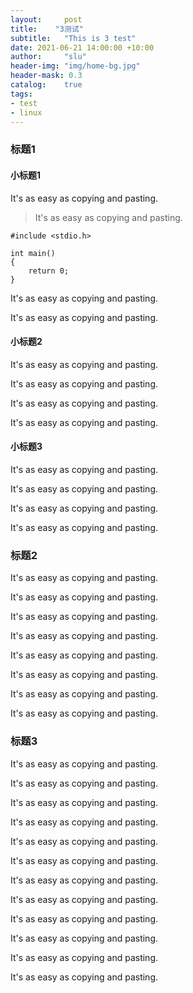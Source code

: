 ```yaml
---
layout:     post
title:    "3测试"
subtitle:   "This is 3 test"
date: 2021-06-21 14:00:00 +10:00
author:     "slu"
header-img: "img/home-bg.jpg"
header-mask: 0.3
catalog:    true
tags:
- test
- linux
---
```



### 标题1

#### 小标题1

It's as easy as copying and pasting.

> It's as easy as copying and pasting.

```
#include <stdio.h>

int main()
{
    return 0;
}
```

It's as easy as copying and pasting.

It's as easy as copying and pasting.


#### 小标题2

It's as easy as copying and pasting.

It's as easy as copying and pasting.

It's as easy as copying and pasting.

It's as easy as copying and pasting.


#### 小标题3

It's as easy as copying and pasting.

It's as easy as copying and pasting.

It's as easy as copying and pasting.

It's as easy as copying and pasting.



### 标题2

It's as easy as copying and pasting.

It's as easy as copying and pasting.

It's as easy as copying and pasting.

It's as easy as copying and pasting.

It's as easy as copying and pasting.

It's as easy as copying and pasting.

It's as easy as copying and pasting.

It's as easy as copying and pasting.

### 标题3

It's as easy as copying and pasting.

It's as easy as copying and pasting.

It's as easy as copying and pasting.

It's as easy as copying and pasting.

It's as easy as copying and pasting.

It's as easy as copying and pasting.

It's as easy as copying and pasting.

It's as easy as copying and pasting.

It's as easy as copying and pasting.

It's as easy as copying and pasting.

It's as easy as copying and pasting.

It's as easy as copying and pasting.